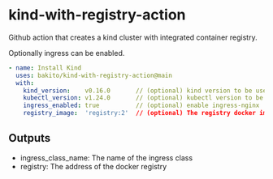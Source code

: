 # kind-with-registry-action

Github action that creates a kind cluster with integrated container registry.

Optionally ingress can be enabled.

```yaml
- name: Install Kind
  uses: bakito/kind-with-registry-action@main
  with:
    kind_version:    v0.16.0       // (optional) kind version to be used
    kubectl_version: v1.24.0       // (optional) kubectl version to be used
    ingress_enabled: true          // (optional) enable ingress-nginx
    registry_image:  'registry:2'  // (optional) The registry docker image to be used
```

## Outputs

- ingress_class_name: The name of the ingress class
- registry: The address of the docker registry
